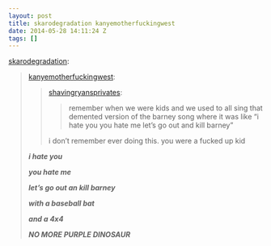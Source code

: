 ```yaml
---
layout: post
title: skarodegradation kanyemotherfuckingwest
date: 2014-05-28 14:11:24 Z
tags: []
---
```

[skarodegradation](http://skarodegradation.tumblr.com/post/31581114124/kanyemotherfuckingwest-shavingryansprivates):

> [kanyemotherfuckingwest](http://kanyemotherfuckingwest.tumblr.com/post/31549268442/shavingryansprivates-remember-when-we-were-kids):
> 
> > [shavingryansprivates](http://shavingryansprivates.tumblr.com/post/31506539685/remember-when-we-were-kids-and-we-used-to-all-sing):
> > 
> > > remember when we were kids and we used to all sing that demented version of the barney song where it was like “i hate you you hate me let’s go out and kill barney”
> > 
> > i don’t remember ever doing this. you were a fucked up kid
> 
> _**i hate you**_
> 
> _**you hate me**_
> 
> _**let’s go out an kill barney**_
> 
> _**with a baseball bat**_
> 
> _**and a 4x4**_
> 
> _**NO MORE PURPLE DINOSAUR**_
